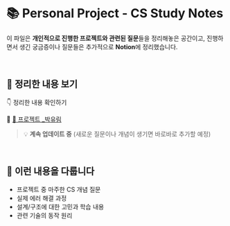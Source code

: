 # 📚 Personal Project - CS Study Notes

이 파일은 **개인적으로 진행한 프로젝트와 관련된 질문**들을 정리해놓은 공간이고, 진행하면서 생긴 궁금증이나 질문들은 추가적으로 **Notion**에 정리했습니다.  

<br>

## 📝 정리한 내용 보기

👇 정리한 내용 확인하기

🔗 [📖 프로젝트 _박유림](https://www.notion.so/1a3c1376158080fe82b2ebb0828337c6?v=1a3c13761580809ab5c3000c1d4774cd&pvs=4)

> 💡 **계속 업데이트 중** (새로운 질문이나 개념이 생기면 바로바로 추가할 예정)

<br>

## 📌 이런 내용을 다룹니다

- 프로젝트 중 마주한 CS 개념 질문
- 실제 에러 해결 과정
- 설계/구조에 대한 고민과 학습 내용
- 관련 기술의 동작 원리

<br>
